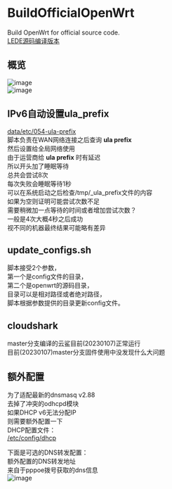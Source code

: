 # BuildOfficialOpenWrt

Build OpenWrt for official source code.  
[LEDE源码编译版本](https://github.com/ecrasy/BuildOpenWrt)  

## 概览 
![image](https://github.com/ecrasy/BuildOfficialOpenWrt/blob/main/pics/config.jpg)  
![image](https://github.com/ecrasy/BuildOfficialOpenWrt/blob/main/pics/network.jpg)  

## IPv6自动设置ula_prefix
[data/etc/054-ula-prefix](https://github.com/ecrasy/BuildOfficialOpenWrt/blob/main/data/etc/054-ula-prefix)  
脚本负责在WAN网络连接之后查询 **ula prefix**  
然后设置给全局网络使用  
由于运营商给 **ula prefix** 时有延迟  
所以开头加了睡眠等待  
总共会尝试8次  
每次失败会睡眠等待1秒  
可以在系统启动之后检查/tmp/_ula_prefix文件的内容  
如果为空则证明可能尝试次数不足  
需要稍微加一点等待的时间或者增加尝试次数？  
一般是4次大概4秒之后成功  
视不同的机器最终结果可能略有差异  

## update_configs.sh
脚本接受2个参数，  
第一个是config文件的目录，  
第二个是openwrt的源码目录，  
目录可以是相对路径或者绝对路径，  
脚本根据参数提供的目录更新config文件。

## cloudshark 
master分支编译的云鲨目前(20230107)正常运行  
目前(20230107)master分支固件使用中没发现什么大问题

## 额外配置  
为了适配最新的dnsmasq v2.88  
去掉了冲突的odhcpd模块  
如果DHCP v6无法分配IP  
则需要额外配置一下  
DHCP配置文件：  
[/etc/config/dhcp](https://github.com/ecrasy/BuildOfficialOpenWrt/blob/main/wiki/dhcp)  

下面是可选的DNS转发配置：  
额外配置的DNS转发地址  
来自于pppoe拨号获取的dns信息  
![image](https://github.com/ecrasy/BuildOfficialOpenWrt/blob/main/wiki/DHCP.jpg)  


